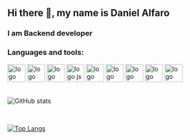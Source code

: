 ## Hi there 👋, my name is Daniel Alfaro
### I am Backend developer

### Languages and tools:
<div>
    <img src="https://cdn.jsdelivr.net/gh/devicons/devicon/icons/html5/html5-original.svg" alt="logo html" width="40" height="40"/>
    <img src="https://cdn.jsdelivr.net/gh/devicons/devicon/icons/css3/css3-original.svg" alt="logo css" width="40" height="40"/>
    <img src="https://cdn.jsdelivr.net/gh/devicons/devicon/icons/sass/sass-original.svg" alt="logo sass" width="40" height="40"/>
    <img src="https://cdn.jsdelivr.net/gh/devicons/devicon/icons/javascript/javascript-original.svg" alt="logo js" width="40" height="40"/>
    <img src="https://cdn.jsdelivr.net/gh/devicons/devicon/icons/typescript/typescript-original.svg" alt="logo typescript" width="40" height="40"/>
    <img src="https://cdn.jsdelivr.net/gh/devicons/devicon/icons/python/python-original.svg" alt="logo python" width="40" height='40'/>
    <img src="https://cdn.jsdelivr.net/gh/devicons/devicon/icons/django/django-plain-wordmark.svg" alt="logo django" width="40" height="40"/>
    <img src="https://cdn.jsdelivr.net/gh/devicons/devicon/icons/mysql/mysql-original-wordmark.svg" alt="logo mysql" width="40" height="40"/>
    <img src="https://cdn.jsdelivr.net/gh/devicons/devicon/icons/linux/linux-original.svg" alt="logo linux" width="40" height="40"/>
</div>

<br>

![GitHub stats](https://github-readme-stats.vercel.app/api?username=DanielAlfaro2222&show_icons=true&theme=dracula&hide_border=true) 

<br>

[![Top Langs](https://github-readme-stats.vercel.app/api/top-langs/?username=DanielAlfaro2222&theme=dracula&layout=compact&hide_border=true&hide=html,css,handlebars,procfile,scss)](https://github.com/anuraghazra/github-readme-stats)
